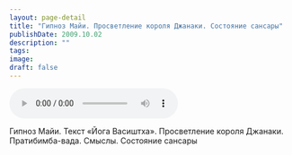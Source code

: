 ```yaml
---
layout: page-detail
title: "Гипноз Майи. Просветление короля Джанаки. Состояние сансары"
publishDate: 2009.10.02
description: ""
tags:
image:
draft: false
---
```


<audio title="2009.10.02 - Гипноз Майи. Просветление короля Джанаки. Состояние сансары.mp3" src="/upload/iblock/46a/46ae5783356518f641a03c2f2f10d298.mp3" controls=""></audio>

 Гипноз Майи. Текст «Йога Васиштха». Просветление короля Джанаки.  
 Пратибимба-вада. Смыслы. Состояние сансары   

  
